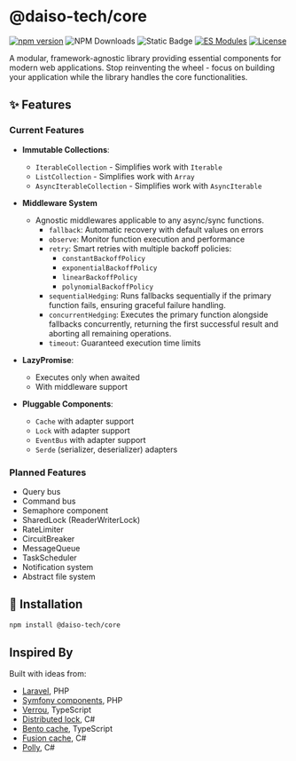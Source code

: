 # @daiso-tech/core

[![npm version](https://img.shields.io/npm/v/@daiso-tech/core)](https://www.npmjs.com/package/@daiso-tech/core)
![NPM Downloads](https://img.shields.io/npm/dy/@daiso-tech/core)
![Static Badge](https://img.shields.io/badge/TypeScript-3178C6?logo=TypeScript&logoColor=white)
[![ES Modules](https://img.shields.io/badge/module%20type-ESM-blue)](https://nodejs.org/api/esm.html)
[![License](https://img.shields.io/npm/l/@daiso-tech/core)](LICENSE)


A modular, framework-agnostic library providing essential components for modern web applications. Stop reinventing the wheel - focus on building your application while the library handles the core functionalities.

## ✨ Features

### Current Features

-   **Immutable Collections**:

    -   `IterableCollection` - Simplifies work with `Iterable`
    -   `ListCollection` - Simplifies work with `Array`
    -   `AsyncIterableCollection` - Simplifies work with `AsyncIterable`

-   **Middleware System**
    -   Agnostic middlewares applicable to any async/sync functions.
        -   `fallback`: Automatic recovery with default values on errors
        -   `observe`: Monitor function execution and performance
        -   `retry`: Smart retries with multiple backoff policies:
            -   `constantBackoffPolicy`
            -   `exponentialBackoffPolicy`
            -   `linearBackoffPolicy`
            -   `polynomialBackoffPolicy`
        -   `sequentialHedging`: Runs fallbacks sequentially if the primary function fails, ensuring graceful failure handling.
        -   `concurrentHedging`: Executes the primary function alongside fallbacks concurrently, returning the first successful result and aborting all remaining operations.
        -   `timeout`: Guaranteed execution time limits
-   **LazyPromise**:
    -   Executes only when awaited
    -   With middleware support
-   **Pluggable Components**:
    -   `Cache` with adapter support
    -   `Lock` with adapter support
    -   `EventBus` with adapter support
    -   `Serde` (serializer, deserializer) adapters

### Planned Features

-   Query bus
-   Command bus
-   Semaphore component
-   SharedLock (ReaderWriterLock)
-   RateLimiter
-   CircuitBreaker
-   MessageQueue
-   TaskScheduler
-   Notification system
-   Abstract file system

## 🚀 Installation

```bash
npm install @daiso-tech/core
```

## Inspired By

Built with ideas from:

-   [Laravel](https://laravel.com/docs/11.x/readme), PHP
-   [Symfony components](https://symfony.com/components), PHP
-   [Verrou](https://verrou.dev/docs/introduction), TypeScript
-   [Distributed lock](https://github.com/ZiggyCreatures/FusionCache), C#
-   [Bento cache](https://bentocache.dev/docs/introduction), TypeScript
-   [Fusion cache](https://github.com/ZiggyCreatures/FusionCache), C#
-   [Polly](https://www.pollydocs.org/), C#
